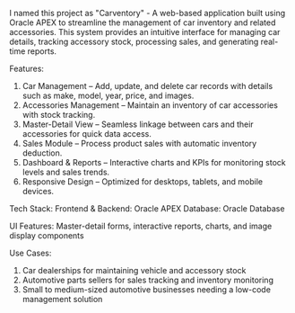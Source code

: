 I named this project as "Carventory" - A web-based application built using Oracle APEX to streamline the management of car inventory and related accessories. This system provides an intuitive interface for managing car details, tracking accessory stock, processing sales, and generating real-time reports.

Features:
1. Car Management – Add, update, and delete car records with details such as make, model, year, price, and images.
2. Accessories Management – Maintain an inventory of car accessories with stock tracking.
3. Master-Detail View – Seamless linkage between cars and their accessories for quick data access.
4. Sales Module – Process product sales with automatic inventory deduction.
5. Dashboard & Reports – Interactive charts and KPIs for monitoring stock levels and sales trends.
6. Responsive Design – Optimized for desktops, tablets, and mobile devices.

Tech Stack:
Frontend & Backend: Oracle APEX
Database: Oracle Database

UI Features: Master-detail forms, interactive reports, charts, and image display components

Use Cases:
1. Car dealerships for maintaining vehicle and accessory stock
2. Automotive parts sellers for sales tracking and inventory monitoring
3. Small to medium-sized automotive businesses needing a low-code management solution


